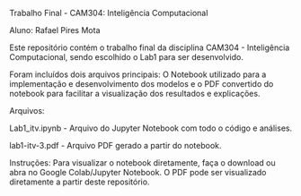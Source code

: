 Trabalho Final - CAM304: Inteligência Computacional

Aluno: Rafael Pires Mota

Este repositório contém o trabalho final da disciplina CAM304 - Inteligência Computacional, sendo escolhido o Lab1 para ser desenvolvido.

Foram incluídos dois arquivos principais:
O Notebook utilizado para a implementação e desenvolvimento dos modelos e o PDF convertido do notebook para facilitar a visualização dos resultados e explicações.

Arquivos:

Lab1_itv.ipynb - Arquivo do Jupyter Notebook com todo o código e análises.

lab1-itv-3.pdf - Arquivo PDF gerado a partir do notebook.

Instruções:
Para visualizar o notebook diretamente, faça o download ou abra no Google Colab/Jupyter Notebook. O PDF pode ser visualizado diretamente a partir deste repositório.
